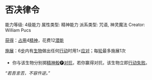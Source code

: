 # 否决律令

能力等级: 4级能力
属性类型: 精神能力
派系类型: 咒语, 神灵魔法
Creator: William Pucs

<aside>

[获得](https://www.notion.so/1b3d619a067b8027ba38e2c1caf9d84b?pvs=21)：[占用](https://www.notion.so/1b3d619a067b8028a794de6ceed96ec0?pvs=21)4[精神](https://www.notion.so/1b3d619a067b800a8da5d96dd60be2b1?pvs=21)，花费12[潜能](https://www.notion.so/1b3d619a067b80c2bdb4c721adc30021?pvs=21)

</aside>

<aside>

[施展](https://www.notion.so/1b3d619a067b80f38dccf027f026b32f?pvs=21)：6[步](https://www.notion.so/1b3d619a067b800fb1cfe9f0ef45b9ef?pvs=21)内有[生物](https://www.notion.so/1b3d619a067b80d0bbe1d113bf20ff1f?pvs=21)做出任何[行动](https://www.notion.so/1b5d619a067b80358481f4e8946e320c?pvs=21)时用1⚡️[应对](https://www.notion.so/1b3d619a067b80b1ad0bf551ab8120e2?pvs=21)；每[轮](https://www.notion.so/1b3d619a067b80aeb62df5a99bfb8a82?pvs=21)最多施展1次

- 你与该生物分别掷[精神骰](https://www.notion.so/1b3d619a067b80a8a9ffef3e0057db9d?pvs=21)🅟[对抗](https://www.notion.so/1b3d619a067b80aa97d4c2a5907023af?pvs=21)，若你赢得对抗，该生物立即[行动失败](https://www.notion.so/1b8d619a067b80a7b45ffcc04ed1cfd3?pvs=21)。
</aside>

*“若吾言否，不容忤逆。”*
